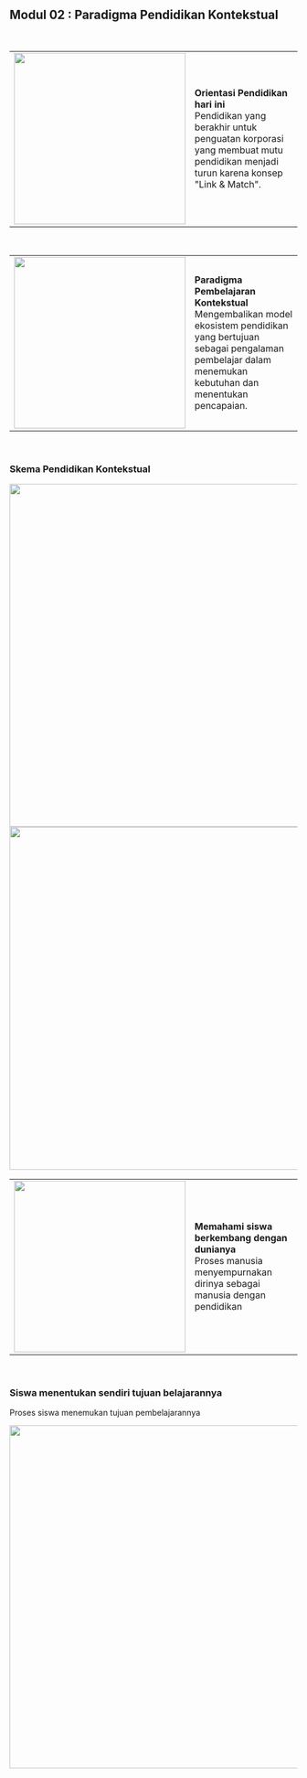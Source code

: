## Modul 02 : Paradigma Pendidikan Kontekstual

<br/>

|||
|--|:--|
|<img src="https://user-images.githubusercontent.com/68428942/149656844-279075a4-3ec8-43a3-a6da-ae071b82e9bb.png" width="300"/>|**Orientasi Pendidikan hari ini**<br/>Pendidikan yang berakhir untuk penguatan korporasi yang membuat mutu pendidikan menjadi turun karena konsep "Link & Match".|

<br/>

|||
|--|:--|
|<img src="https://user-images.githubusercontent.com/68428942/149656895-cda56064-c24f-4cae-9e48-27ad080c2d9b.png" width="300"/>|**Paradigma Pembelajaran Kontekstual**<br/>Mengembalikan model ekosistem pendidikan yang bertujuan sebagai pengalaman pembelajar dalam menemukan kebutuhan dan menentukan pencapaian.|

<br/>

### Skema Pendidikan Kontekstual

<img src="https://user-images.githubusercontent.com/68428942/149656947-8a453082-7e71-4028-8193-501aa5846625.png" width="600"/>

<img src="https://user-images.githubusercontent.com/68428942/149656929-2e42e7f3-860d-4931-963f-0ae361b7b35d.png" width="600"/>


<br/>

|||
|--|:--|
|<img src="https://user-images.githubusercontent.com/68428942/149656974-a0e4b4f3-42e6-4235-9a6d-ea7d992422f1.png" width="300"/>|**Memahami siswa berkembang dengan dunianya**<br/>Proses manusia menyempurnakan dirinya sebagai manusia dengan pendidikan|


<br/>

### Siswa menentukan sendiri tujuan belajarannya
Proses siswa menemukan tujuan pembelajarannya

<img src="https://user-images.githubusercontent.com/68428942/149657074-6ebc7845-4226-4634-aeec-1344cc892fff.png" width="600"/>

